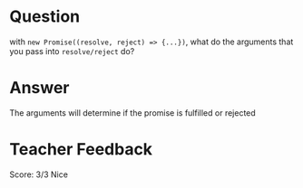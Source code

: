 # Question
with `new Promise((resolve, reject) => {...})`, what do the arguments that you pass into `resolve/reject` do?

# Answer
The arguments will determine if the promise is fulfilled or rejected
# Teacher Feedback
Score: 3/3
Nice